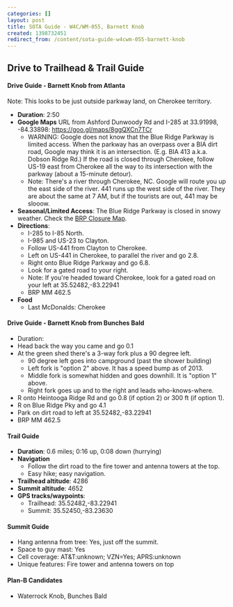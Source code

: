 ```yaml
---
categories: []
layout: post
title: SOTA Guide - W4C/WM-055, Barnett Knob
created: 1398732451
redirect_from: /content/sota-guide-w4cwm-055-barnett-knob
---
```

Drive to Trailhead & Trail Guide
--------------------------------------------------------
#### Drive Guide - Barnett Knob from Atlanta

Note: This looks to be just outside parkway land, on Cherokee territory.

* **Duration**: 2:50
* **Google Maps** URL from Ashford Dunwoody Rd and I-285 at 33.91998, -84.33898: https://goo.gl/maps/8ggQXCn7TCr
    * WARNING: Google does not know that the Blue Ridge Parkway is limited access.  When the parkway has an overpass over a BIA dirt road, Google may think it is an intersection.  (E.g. BIA 413 a.k.a. Dobson Ridge Rd.)  If the road is closed through Cherokee, follow US-19 east from Cherokee all the way to its intersection with the parkway (about a 15-minute detour).
    * Note: There's a river through Cherokee, NC. Google will route you up the east side of the river.  441 runs up the west side of the river.  They are about the same at 7 AM, but if the tourists are out, 441 may be slooow.
* **Seasonal/Limited Access**: The Blue Ridge Parkway is closed in snowy weather. Check the [BRP Closure Map](http://go.nps.gov/blri-roads).
* **Directions**:
	* I-285 to I-85 North.
	* I-985 and US-23 to Clayton.
	* Follow US-441 from Clayton to Cherokee.
	* Left on US-441 in Cherokee, to parallel the river and go 2.8.
	* Right onto Blue Ridge Parkway and go 6.8.
	* Look for a gated road to your right.
    * Note: If you're headed toward Cherokee, look for a gated road on your left at 35.52482,-83.22941
    * BRP MM 462.5
* **Food**
    * Last McDonalds: Cherokee

#### Drive Guide - Barnett Knob from Bunches Bald
* Duration: 
* Head back the way you came and go 0.1
* At the green shed there's a 3-way fork plus a 90 degree left.
    * 90 degree left goes into campground (past the shower building)
    * Left fork is "option 2" above.  It has a speed bump as of 2013.
    * Middle fork is somewhat hidden and goes downhill.  It is "option 1" above. 
    * Right fork goes up and to the right and leads who-knows-where.
* R onto Heintooga Ridge Rd and go 0.8 (if option 2) or 300 ft (if option 1).
* R on Blue Ridge Pky and go 4.1
* Park on dirt road to left at 35.52482,-83.22941
* BRP MM 462.5

#### Trail Guide

* **Duration**: 0.6 miles; 0:16 up, 0:08 down (hurrying)
* **Navigation**
    * Follow the dirt road to the fire tower and antenna towers at the top.
    * Easy hike; easy navigation.
* **Trailhead altitude**: 4286
* **Summit altitude**: 4652
* **GPS tracks/waypoints**:
    * Trailhead: 35.52482,-83.22941
    * Summit: 35.52450,-83.23630

#### Summit Guide

* Hang antenna from tree: Yes, just off the summit.
* Space to guy mast: Yes
* Cell coverage: AT&T:unknown; VZN=Yes; APRS:unknown
* Unique features: Fire tower and antenna towers on top

#### Plan-B Candidates

* Waterrock Knob, Bunches Bald
